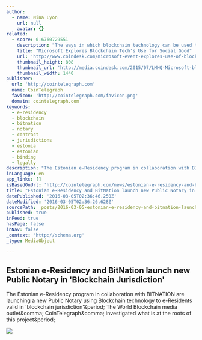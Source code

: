 ```yaml
---
author:
  - name: Nina Lyon
    url: null
    avatar: {}
related:
  - score: 0.6760729551
    description: "The ways in which blockchain technology can be used to support social good were discussed at an event hosted by Microsoft's Civic Innovation team in New York last night. Taking place at the LMHQ venue in Lower Manhattan, the event was kicked off by John Paul Farmer, director of technology and civic innovation at Microsoft."
    title: "Microsoft Explores Blockchain Tech's Use for Social Good"
    url: 'http://www.coindesk.com/microsoft-event-explores-use-of-blockchain-tech-for-social-good-2/'
    thumbnail_height: 808
    thumbnail_url: 'http://media.coindesk.com/2015/07/LMHQ-Microsoft-blockchain-discussion.png'
    thumbnail_width: 1440
publisher:
  url: 'http://cointelegraph.com'
  name: CoinTelegraph
  favicon: 'http://cointelegraph.com/favicon.png'
  domain: cointelegraph.com
keywords:
  - e-residency
  - blockchain
  - bitnation
  - notary
  - contract
  - jurisdictions
  - estonia
  - estonian
  - binding
  - legally
description: "The Estonian e-Residency program in collaboration with BITNATION are launching a new Public Notary using Blockchain technology to e-Residents valid in 'blockchain jurisdiction'. The World Blockchain media outlet, CoinTelegraph, investigated what is at the roots of this project."
inLanguage: en
app_links: []
isBasedOnUrl: 'http://cointelegraph.com/news/estonian-e-residency-and-bitnation-launch-new-public-notary-in-blockchain-jurisdiction'
title: "Estonian e-Residency and BitNation launch new Public Notary in 'Blockchain Jurisdiction'"
datePublished: '2016-03-05T02:36:46.250Z'
dateModified: '2016-03-05T02:36:26.628Z'
sourcePath: _posts/2016-03-05-estonian-e-residency-and-bitnation-launch-new-public-notary.md
published: true
inFeed: true
hasPage: false
inNav: false
_context: 'http://schema.org'
_type: MediaObject

---
```

<article style=""><h1>Estonian e-Residency and BitNation launch new Public Notary in 'Blockchain Jurisdiction'</h1><p>The Estonian e-Residency program in collaboration with BITNATION are launching a new Public Notary using Blockchain technology to e-Residents valid in 'blockchain jurisdiction'&amp;period; The World Blockchain media outlet&amp;comma; CoinTelegraph&amp;comma; investigated what is at the roots of this project&amp;period;</p><img src="http://cointelegraph.com/images/725_aHR0cDovL2NvaW50ZWxlZ3JhcGguY29tL3N0b3JhZ2UvdXBsb2Fkcy92aWV3LzZjNzU1MDllZjFhYjNhNTI2ZTVmNmIxODJhZjBmN2NjLmpwZw==.jpg" /></article>